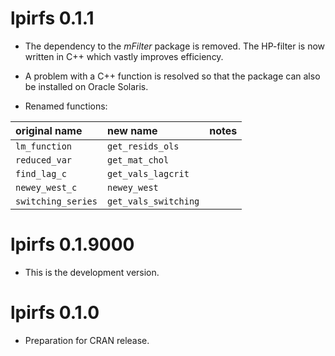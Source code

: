 # lpirfs 0.1.1
* The dependency to the *mFilter* package is removed.  The HP-filter is now written in C++ which 
vastly improves efficiency. 

* A problem with a C++ function is resolved so that the package can also be installed on Oracle Solaris. 

* Renamed functions:

original name | new name | notes 
:--------|:------------- |:----- 
`lm_function`       | `get_resids_ols` | 
`reduced_var`       | `get_mat_chol`|
`find_lag_c`        | `get_vals_lagcrit`|
`newey_west_c`      | `newey_west`|
`switching_series`  | `get_vals_switching`|
 


# lpirfs 0.1.9000
* This is the development version. 

# lpirfs 0.1.0
* Preparation for CRAN release.
